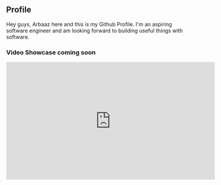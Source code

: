 ## Profile
Hey guys, Arbaaz here and this is my Github Profile. I'm an aspiring software engineer and am looking forward to building useful things with software.

### Video Showcase coming soon
<iframe width="560" height="315" src="https://www.youtube.com/embed/5pTBu-0m9is" title="YouTube video player" frameborder="0" allow="accelerometer; autoplay; clipboard-write; encrypted-media; gyroscope; picture-in-picture" allowfullscreen></iframe>
